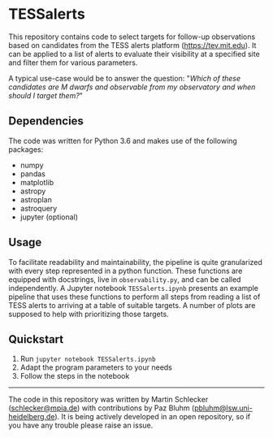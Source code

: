 # TESSalerts

This repository contains code to select targets for follow-up observations based on candidates from the TESS alerts platform (https://tev.mit.edu). It can be applied to a list of alerts to evaluate their visibility at a specified site and filter them for various parameters.

A typical use-case would be to answer the question: "_Which of these candidates *are M dwarfs* and *observable from my observatory* and when should I target them?_"


Dependencies
------------
The code was written for Python 3.6 and makes use of the following packages:
  + numpy
  + pandas
  + matplotlib
  + astropy
  + astroplan
  + astroquery
  + jupyter (optional)

Usage
-----
To facilitate readability and maintainability, the pipeline is quite granularized with every step represented in a python function. These functions are equipped with docstrings, live in `observability.py`, and can be called independently. A Jupyter notebook `TESSalerts.ipynb` presents an example pipeline that uses these functions to perform all steps from reading a list of TESS alerts to arriving at a table of suitable targets. A number of plots are supposed to help with prioritizing those targets.

Quickstart
----------
1. Run `jupyter notebook TESSalerts.ipynb`
2. Adapt the program parameters to your needs
3. Follow the steps in the notebook

------------
The code in this repository was written by Martin Schlecker (schlecker@mpia.de) with contributions by Paz Bluhm (pbluhm@lsw.uni-heidelberg.de). It is being actively developed in an open repository, so if you have any trouble please raise an issue.
